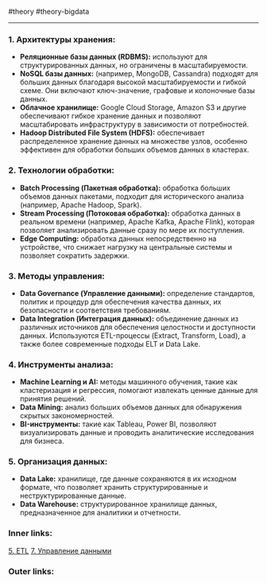 #theory #theory-bigdata
 
---
### 1. Архитектуры хранения:
   - **Реляционные базы данных (RDBMS):** используют для структурированных данных, но ограничены в масштабируемости.
   - **NoSQL базы данных:** (например, MongoDB, Cassandra) подходят для больших данных благодаря высокой масштабируемости и гибкой схеме. Они включают ключ-значение, графовые и колоночные базы данных.
   - **Облачное хранилище:** Google Cloud Storage, Amazon S3 и другие обеспечивают гибкое хранение данных и позволяют масштабировать инфраструктуру в зависимости от потребностей.
   - **Hadoop Distributed File System (HDFS):** обеспечивает распределенное хранение данных на множестве узлов, особенно эффективен для обработки больших объемов данных в кластерах.

### 2. Технологии обработки:
   - **Batch Processing (Пакетная обработка):** обработка больших объемов данных пакетами, подходит для исторического анализа (например, Apache Hadoop, Spark).
   - **Stream Processing (Потоковая обработка):** обработка данных в реальном времени (например, Apache Kafka, Apache Flink), которая позволяет анализировать данные сразу по мере их поступления.
   - **Edge Computing:** обработка данных непосредственно на устройстве, что снижает нагрузку на центральные системы и позволяет сократить задержки.

### 3. Методы управления:
   - **Data Governance (Управление данными):** определение стандартов, политик и процедур для обеспечения качества данных, их безопасности и соответствия требованиям.
   - **Data Integration (Интеграция данных):** объединение данных из различных источников для обеспечения целостности и доступности данных. Используются ETL-процессы (Extract, Transform, Load), а также более современные подходы ELT и Data Lake.

### 4. Инструменты анализа:
   - **Machine Learning и AI:** методы машинного обучения, такие как кластеризация и регрессия, помогают извлекать ценные данные для принятия решений.
   - **Data Mining:** анализ больших объемов данных для обнаружения скрытых закономерностей.
   - **BI-инструменты:** такие как Tableau, Power BI, позволяют визуализировать данные и проводить аналитические исследования для бизнеса.

### 5. Организация данных:
   - **Data Lake:** хранилище, где данные сохраняются в их исходном формате, что позволяет хранить структурированные и неструктурированные данные.
   - **Data Warehouse:** структурированное хранилище данных, предназначенное для аналитики и отчетности.

### Inner links:
[5. ETL](2.%20Theory/Big%20Data/5.%20ETL.md)
[7. Управление данными](2.%20Theory/Big%20Data/7.%20Управление%20данными.md)
### Outer links: